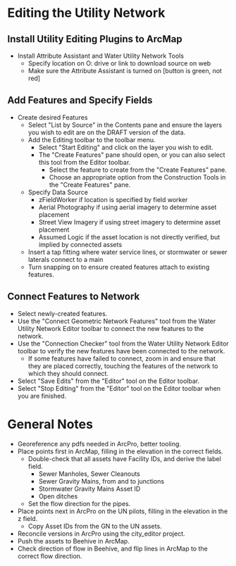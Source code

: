# Editing the Utility Network

## Install Utility Editing Plugins to ArcMap

- Install Attribute Assistant and Water Utility Network Tools
  - Specify location on O: drive or link to download source on web
  - Make sure the Attribute Assistant is turned on [button is green, not red]

## Add Features and Specify Fields

- Create desired Features
  - Select "List by Source" in the Contents pane and ensure the layers you wish to edit are on the DRAFT version of the data.
  - Add the Editing toolbar to the toolbar menu.
    - Select "Start Editing" and click on the layer you wish to edit.
    - The "Create Features" pane should open, or you can also select this tool from the Editor toolbar.
      - Select the feature to create from the "Create Features" pane.
      - Choose an appropriate option from the Construction Tools in the "Create Features" pane.
  - Specify Data Source
    - zFieldWorker if location is specified by field worker
    - Aerial Photography if using aerial imagery to determine asset placement
    - Street View Imagery if using street imagery to determine asset placement
    - Assumed Logic if the asset location is not directly verified, but implied by connected assets
  - Insert a tap fitting where water service lines, or stormwater or sewer laterals connect to a main
  - Turn snapping on to ensure created features attach to existing features.

## Connect Features to Network

- Select newly-created features.
- Use the "Connect Geometric Network Features" tool from the Water Utility Network Editor toolbar to connect the new features to the network.
- Use the "Connection Checker" tool from the Water Utility Network Editor toolbar to verify the new features have been connected to the network.
  - If some features have failed to connect, zoom in and ensure that they are placed correctly, touching the features of the network to which they should connect.
- Select "Save Edits" from the "Editor" tool on the Editor toolbar.
- Select "Stop Editing" from the "Editor" tool on the Editor toolbar when you are finished.

# General Notes

- Georeference any pdfs needed in ArcPro, better tooling.
- Place points first in ArcMap, filling in the elevation in the correct fields.
  - Double-check that all assets have Facility IDs, and derive the label field.
    - Sewer Manholes, Sewer Cleanouts
    - Sewer Gravity Mains, from and to junctions
    - Stormwater Gravity Mains Asset ID
    - Open ditches
  - Set the flow direction for the pipes.
- Place points next in ArcPro on the UN pilots, filling in the elevation in the z field.
  - Copy Asset IDs from the GN to the UN assets.
- Reconcile versions in ArcPro using the city_editor project.
- Push the assets to Beehive in ArcMap.
- Check direction of flow in Beehive, and flip lines in ArcMap to the correct flow direction.
